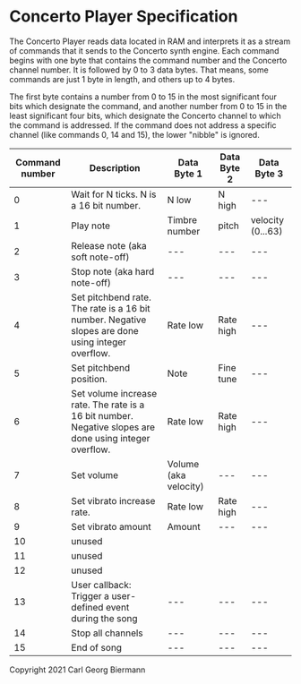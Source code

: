 Concerto Player Specification
=============================

The Concerto Player reads data located in RAM and interprets it as a stream of
commands that it sends to the Concerto synth engine. Each command begins with
one byte that contains the command number and the Concerto channel number. It
is followed by 0 to 3 data bytes. That means, some commands are just 1 byte
in length, and others up to 4 bytes.

The first byte contains a number from 0 to 15 in the most significant four
bits which designate the command, and another number from 0 to 15 in the least
significant four bits, which designate the Concerto channel to which the
command is addressed. If the command does not address a specific channel
(like commands 0, 14 and 15), the lower "nibble" is ignored.

| Command number | Description | Data Byte 1 | Data Byte 2 | Data Byte 3 |
|----------------|-------------|-------------|-------------|-------------|
|              0 | Wait for N ticks. N is a 16 bit number. | N low | N high | --- |
|              1 | Play note | Timbre number | pitch | velocity (0...63) |
|              2 | Release note (aka soft note-off) | --- | --- | --- |
|              3 | Stop note (aka hard note-off) | --- | --- | --- |
|              4 | Set pitchbend rate. The rate is a 16 bit number. Negative slopes are done using integer overflow. | Rate low | Rate high | --- |
|              5 | Set pitchbend position. | Note | Fine tune | --- |
|              6 | Set volume increase rate. The rate is a 16 bit number. Negative slopes are done using integer overflow. | Rate low | Rate high | --- |
|              7 | Set volume | Volume (aka velocity) | --- | --- |
|              8 | Set vibrato increase rate. | Rate low | Rate high | --- |
|              9 | Set vibrato amount | Amount | --- | --- |
|             10 | unused | | | |
|             11 | unused | | | |
|             12 | unused | | | |
|             13 | User callback: Trigger a user-defined event during the song | --- | --- | --- |
|             14 | Stop all channels | --- | --- | --- |
|             15 | End of song | --- | --- | --- |




Copyright 2021 Carl Georg Biermann